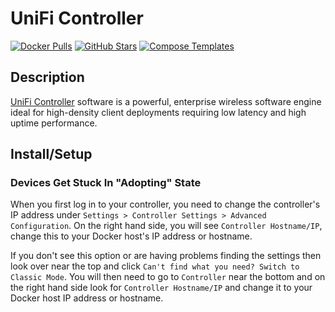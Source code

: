 # UniFi Controller

[![Docker Pulls](https://img.shields.io/docker/pulls/linuxserver/unifi-controller?style=flat-square&color=607D8B&label=docker%20pulls&logo=docker)](https://hub.docker.com/r/linuxserver/unifi-controller)
[![GitHub Stars](https://img.shields.io/github/stars/linuxserver/docker-unifi-controller?style=flat-square&color=607D8B&label=github%20stars&logo=github)](https://github.com/linuxserver/docker-unifi-controller)
[![Compose Templates](https://img.shields.io/static/v1?style=flat-square&color=607D8B&label=compose&message=templates)](https://github.com/GhostWriters/DockSTARTer/tree/master/compose/.apps/unificontroller)

## Description

[UniFi Controller](https://www.ubnt.com/enterprise/#unifi) software is a powerful, enterprise wireless software engine ideal for high-density client deployments requiring low latency and high uptime performance.

## Install/Setup

### Devices Get Stuck In "Adopting" State

When you first log in to your controller, you need to change the controller's IP address under `Settings > Controller Settings > Advanced Configuration`. On the right hand side, you will see `Controller Hostname/IP`, change this to your Docker host's IP address or hostname.

If you don't see this option or are having problems finding the settings then look over near the top and click `Can't find what you need? Switch to Classic Mode`. You will then need to go to `Controller` near the bottom and on the right hand side look for `Controller Hostname/IP` and change it to your Docker host IP address or hostname.

